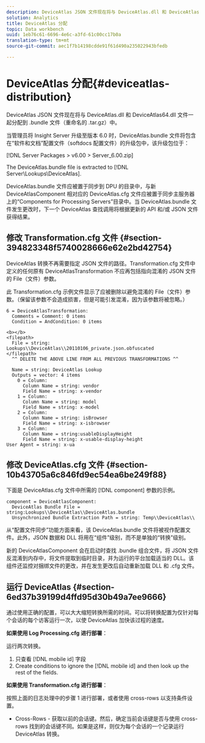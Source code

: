 ```yaml
---
description: DeviceAtlas JSON 文件现在将与 DeviceAtlas.dll 和 DeviceAtlas64.dll 文件一起分配到 .bundle 文件（重命名的 .tar.gz）中。
solution: Analytics
title: DeviceAtlas 分配
topic: Data workbench
uuid: 1eb76c61-6696-4e6c-a3fd-61c00cc17b0a
translation-type: tm+mt
source-git-commit: aec1f7b14198cdde91f61d490a235022943bfedb

---
```



# DeviceAtlas 分配{#deviceatlas-distribution}

DeviceAtlas JSON 文件现在将与 DeviceAtlas.dll 和 DeviceAtlas64.dll 文件一起分配到 .bundle 文件（重命名的 .tar.gz）中。

当管理员将 Insight Server 升级至版本 6.0 时，DeviceAtlas.bundle 文件将包含在“软件和文档”配置文件（softdocs 配置文件）的升级包中，该升级包位于：

[!DNL Server Packages > v6.00 > Server_6.00.zip]

The DeviceAtlas.bundle file is extracted to [!DNL Server\Lookups\DeviceAtlas].

DeviceAtlas.bundle 文件应被置于同步到 DPU 的目录中，与新 DeviceAtlasComponent 相对应的 DeviceAtlas.cfg 文件应被置于同步主服务器上的“Components for Processing Servers”目录中。当 DeviceAtlas.bundle 文件发生更改时，下一个 DeviceAtlas 查找调用将根据更新的 API 和/或 JSON 文件获得结果。

## 修改 Transformation.cfg 文件 {#section-394823348f5740028666e62e2bd42754}

DeviceAtlas 转换不再需要指定 JSON 文件的路径。Transformation.cfg 文件中定义的任何原有 DeviceAtlasTransformation 不应再包括指向混淆的 JSON 文件的 File（文件）参数。

此 Transformation.cfg 示例文件显示了应被删除以避免混淆的 File（文件）参数。（保留该参数不会造成损害，但是可能引发混淆，因为该参数将被忽略。）

```
6 = DeviceAtlasTransformation:  
  Comments = Comment: 0 items  
  Condition = AndCondition: 0 items

<b></b> 
<filepath>
  File = string: Lookups\\DeviceAtlas\\20110106_private.json.obfuscated 
</filepath> 
  ^^ DELETE THE ABOVE LINE FROM ALL PREVIOUS TRANSFORMATIONS ^^  
 
  Name = string: DeviceAtlas Lookup  
  Outputs = vector: 4 items  
    0 = Column:  
      Column Name = string: vendor  
      Field Name = string: x-vendor  
    1 = Column:  
      Column Name = string: model  
      Field Name = string: x-model  
    2 = Column:  
      Column Name = string: isBrowser  
      Field Name = string: x-isbrowser  
    3 = Column:  
      Column Name = string:usableDisplayHeight  
      Field Name = string: x-usable-display-height 
User Agent = string: x-ua  
```

## 修改 DeviceAtlas.cfg 文件 {#section-10b43705a6c846fd9ec54ea6be249f88}

下面是 DeviceAtlas.cfg 文件中所需的 [!DNL component] 参数的示例。

```
component = DeviceAtlasComponent: 
  DeviceAtlas Bundle File = string:Lookups\\DeviceAtlas\\DeviceAtlas.bundle 
  Unsynchronized Bundle Extraction Path = string: Temp\\DeviceAtlas\\
```

从“配置文件同步”功能方面来看，该 DeviceAtlas.bundle 文件将被视作配置文件。此外，JSON 数据和 DLL 将用在“组件”级别，而不是单独的“转换”级别。

新的 DeviceAtlasComponent 会在启动时查找 .bundle 组合文件，将 JSON 文件反混淆到内存中，将文件提取到临时目录，并为运行的平台加载适当的 DLL。该组件还监控对捆绑文件的更改，并在发生更改后自动重新加载 DLL 和 .cfg 文件。

## 运行 DeviceAtlas {#section-6ed37b39199d4ffd95d30b49a7ee9666}

通过使用正确的配置，可以大大缩短转换所需的时间。可以将转换配置为仅针对每个会话的每个访客运行一次，以使 DeviceAtlas 加快该过程的速度。

**如果使用 Log Processing.cfg 进行部署**：

运行两次转换。

1. 只查看 [!DNL mobile id] 字段
1. Create conditions to ignore the [!DNL mobile id] and then look up the rest of the fields.

**如果使用 Transformation.cfg 进行部署**：

按照上面的日志处理中的步骤 1 进行部署，或者使用 cross-rows 以支持条件设置。

* Cross-Rows - 获取以前的会话键。然后，确定当前会话键是否与使用 cross-rows 找到的会话键不同。如果是这样，则仅为每个会话的一个记录运行 DeviceAtlas 转换。

